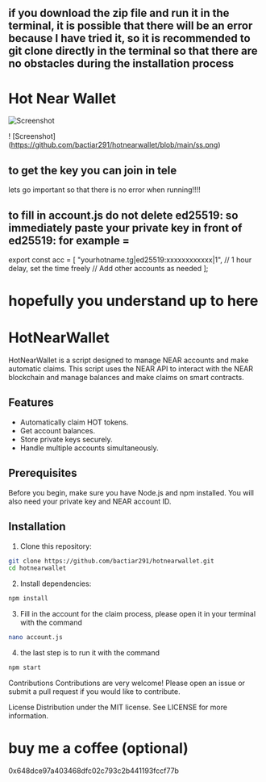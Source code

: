 ## if you download the zip file and run it in the terminal, it is possible that there will be an error because I have tried it, so it is recommended to git clone directly in the terminal so that there are no obstacles during the installation process

# Hot Near Wallet
![Screenshot](https://github.com/bactiar291/hotnearwallet/blob/main/ss.png)


! [Screenshot] (https://github.com/bactiar291/hotnearwallet/blob/main/ss.png)

## to get the key you can join in tele

lets go
important so that there is no error when running!!!!
## to fill in account.js do not delete ed25519: so immediately paste your private key in front of ed25519: for example =
export const acc = [
"yourhotname.tg|ed25519:xxxxxxxxxxxx|1", // 1 hour delay, set the time freely
// Add other accounts as needed
];
# hopefully you understand up to here
# HotNearWallet

HotNearWallet is a script designed to manage NEAR accounts and make automatic claims. This script uses the NEAR API to interact with the NEAR blockchain and manage balances and make claims on smart contracts.

## Features

- Automatically claim HOT tokens.
- Get account balances.
- Store private keys securely.
- Handle multiple accounts simultaneously.

## Prerequisites

Before you begin, make sure you have Node.js and npm installed. You will also need your private key and NEAR account ID.

## Installation

1. Clone this repository:

```bash
git clone https://github.com/bactiar291/hotnearwallet.git
cd hotnearwallet
```
2. Install dependencies:

```bash
npm install
```
3. Fill in the account for the claim process, please open it in your terminal with the command

```bash
nano account.js
```
4. the last step is to run it with the command
```bash
npm start
```
Contributions
Contributions are very welcome! Please open an issue or submit a pull request if you would like to contribute.

License
Distribution under the MIT license. See LICENSE for more information.
# buy me a coffee (optional)
0x648dce97a403468dfc02c793c2b441193fccf77b
